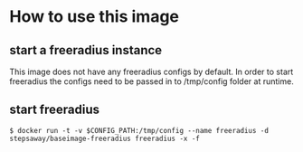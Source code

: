 # How to use this image
## start a freeradius instance
This image does not have any freeradius configs by default. In order to start freeradius the configs
need to be passed in to /tmp/config folder at runtime.

## start freeradius
```
$ docker run -t -v $CONFIG_PATH:/tmp/config --name freeradius -d stepsaway/baseimage-freeradius freeradius -x -f
```

